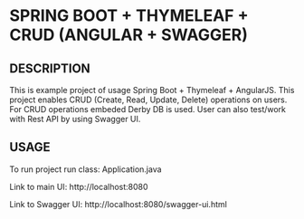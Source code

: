 SPRING BOOT + THYMELEAF + CRUD (ANGULAR + SWAGGER)
==================================================


DESCRIPTION
-----------

This is example project of usage Spring Boot + Thymeleaf + AngularJS.
This project enables CRUD (Create, Read, Update, Delete) operations on users.
For CRUD operations embeded Derby DB is used.
User can also test/work with Rest API by using Swagger UI.
  

USAGE
-----

To run project run class: 
Application.java

Link to main UI:
http://localhost:8080

Link to Swagger UI:
http://localhost:8080/swagger-ui.html 